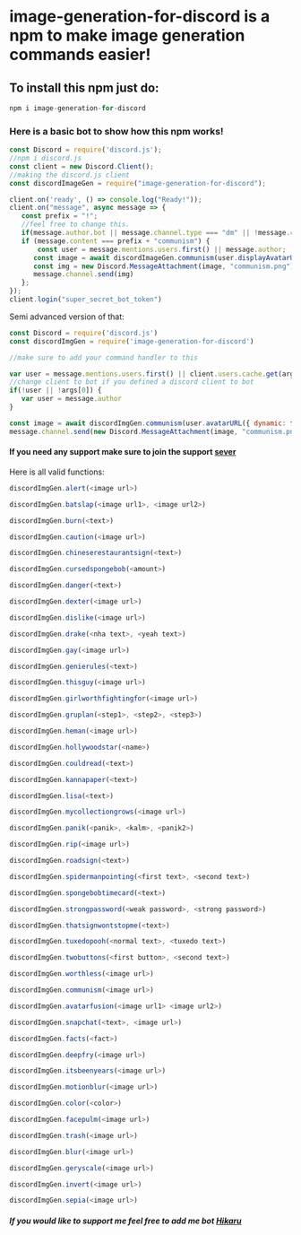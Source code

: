 # image-generation-for-discord is a npm to make image generation commands easier!
## To install this npm just do:
```javascript
npm i image-generation-for-discord
```
### Here is a basic bot to show how this npm works!
```javascript
const Discord = require('discord.js');
//npm i discord.js
const client = new Discord.Client();
//making the discord.js client
const discordImageGen = require("image-generation-for-discord");

client.on('ready', () => console.log("Ready!"));
client.on("message", async message => {
   const prefix = "!";
   //feel free to change this.
   if(message.author.bot || message.channel.type === "dm" || !message.content.startsWith(prefix)) return;
   if (message.content === prefix + "communism") {
       const user = message.mentions.users.first() || message.author;
      const image = await discordImageGen.communism(user.displayAvatarURL({ dynamic: false, format: "png" }));
      const img = new Discord.MessageAttachment(image, "communism.png")
      message.channel.send(img)
   };
});
client.login("super_secret_bot_token")
```
Semi advanced version of that:
```javascript
const Discord = require('discord.js')
const discordImgGen = require('image-generation-for-discord')

//make sure to add your command handler to this

var user = message.mentions.users.first() || client.users.cache.get(args[0])
//change client to bot if you defined a discord client to bot
if(!user || !args[0]) {
   var user = message.author
}

const image = await discordImgGen.communism(user.avatarURL({ dynamic: false, format: "png" }))
message.channel.send(new Discord.MessageAttachment(image, "communism.png"))
```
#### If you need any support make sure to join the support [sever](https://discord.com/invite/zFtKFtjBHv)
Here is all valid functions:
```javascript
discordImgGen.alert(<image url>)
```
```javascript
discordImgGen.batslap(<image url1>, <image url2>)
```
```javascript
discordImgGen.burn(<text>)
```
```javascript
discordImgGen.caution(<image url>)
```
```javascript
discordImgGen.chineserestaurantsign(<text>)
```
```javascript
discordImgGen.cursedspongebob(<amount>)
```
```javascript
discordImgGen.danger(<text>)
```
```javascript
discordImgGen.dexter(<image url>)
```
```javascript
discordImgGen.dislike(<image url>)
```
```javascript
discordImgGen.drake(<nha text>, <yeah text>)
```
```javascript
discordImgGen.gay(<image url>)
```
```javascript
discordImgGen.genierules(<text>)
```
```javascript
discordImgGen.thisguy(<image url>)
```
```javascript
discordImgGen.girlworthfightingfor(<image url>)
```
```javascript
discordImgGen.gruplan(<step1>, <step2>, <step3>)
```
```javascript
discordImgGen.heman(<image url>)
```
```javascript
discordImgGen.hollywoodstar(<name>)
```
```javascript
discordImgGen.couldread(<text>)
```
```javascript
discordImgGen.kannapaper(<text>)
```
```javascript
discordImgGen.lisa(<text>)
```
```javascript
discordImgGen.mycollectiongrows(<image url>)
```
```javascript
discordImgGen.panik(<panik>, <kalm>, <panik2>)
```
```javascript
discordImgGen.rip(<image url>)
```
```javascript
discordImgGen.roadsign(<text>)
```
```javascript
discordImgGen.spidermanpointing(<first text>, <second text>)
```
```javascript
discordImgGen.spongebobtimecard(<text>)
```
```javascript
discordImgGen.strongpassword(<weak password>, <strong password>)
```
```javascript
discordImgGen.thatsignwontstopme(<text>)
```
```javascript
discordImgGen.tuxedopooh(<normal text>, <tuxedo text>)
```
```javascript
discordImgGen.twobuttons(<first button>, <second text>)
```
```javascript
discordImgGen.worthless(<image url>)
```
```javascript
discordImgGen.communism(<image url>)
```
```javascript
discordImgGen.avatarfusion(<image url1> <image url2>)
```
```javascript
discordImgGen.snapchat(<text>, <image url>)
```
```javascript
discordImgGen.facts(<fact>)
```
```javascript
discordImgGen.deepfry(<image url>)
```
```javascript
discordImgGen.itsbeenyears(<image url>)
```
```javascript
discordImgGen.motionblur(<image url>)
```
```javascript
discordImgGen.color(<color>)
```
```javascript
discordImgGen.facepulm(<image url>)
```
```javascript
discordImgGen.trash(<image url>)
```
```javascript
discordImgGen.blur(<image url>)
```
```javascript
discordImgGen.geryscale(<image url>)
```
```javascript
discordImgGen.invert(<image url>)
```
```javascript
discordImgGen.sepia(<image url>)
```
##### If you would like to support me feel free to add me bot [Hikaru](https://discord.com/api/oauth2/authorize?client_id=813917691232256010&permissions=3533888&scope=bot)